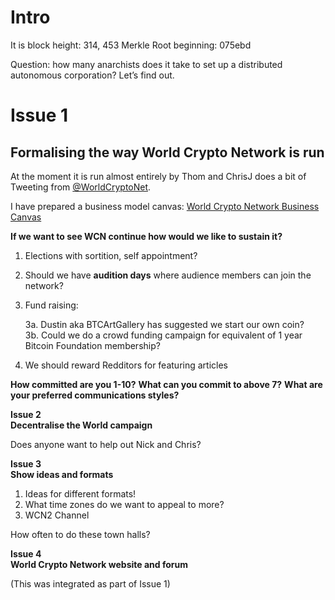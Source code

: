 
# Intro

It is block height: 314, 453
Merkle Root beginning: 075ebd

Question: how many anarchists does it take to set up a distributed autonomous corporation? Let’s find out.


# Issue 1
## Formalising the way World Crypto Network is run

At the moment it is run almost entirely by Thom and ChrisJ does a bit of Tweeting from [@WorldCryptoNet](https://twitter.com/WorldCryptoNet). 

I have prepared a business model canvas: [World Crypto Network Business Canvas](https://docs.google.com/a/chrisellis.me/drawings/d/1XXcYtlBHdC7JuXHJ-yYxWagiGxreHY4d_qf0vkZK3dM/edit)

**If we want to see WCN continue how would we like to sustain it?**  
1. Elections with sortition, self appointment?  

2. Should we have **audition days** where audience members can join the network?  

3. Fund raising:   

	3a. Dustin aka BTCArtGallery has suggested we start our own coin?  
	3b. Could we do a crowd funding campaign for equivalent of 1 year Bitcoin Foundation membership?  
4. We should reward Redditors for featuring articles  

**How committed are you 1-10?**
**What can you commit to above 7?**
**What are your preferred communications styles?**

**Issue 2**  
**Decentralise the World campaign**

Does anyone want to help out Nick and Chris?

**Issue 3**  
**Show ideas and formats**

1. Ideas for different formats!
2. What time zones do we want to appeal to more?
3. WCN2 Channel

How often to do these town halls?

**Issue 4**  
**World Crypto Network website and forum**

(This was integrated as part of Issue 1)




























